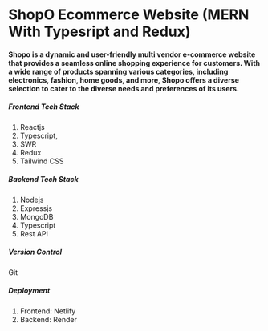 # ShopO Ecommerce Website (MERN With Typesript and Redux)

#### Shopo is a dynamic and user-friendly multi vendor e-commerce website that provides a seamless online shopping experience for customers. With a wide range of products spanning various categories, including electronics, fashion, home goods, and more, Shopo offers a diverse selection to cater to the diverse needs and preferences of its users. 


##### Frontend Tech Stack
1. Reactjs
2. Typescript,
3. SWR
4. Redux
5. Tailwind CSS

##### Backend Tech Stack
1. Nodejs
2. Expressjs
3. MongoDB
4. Typescript
5. Rest API

##### Version Control
Git

##### Deployment
1. Frontend: Netlify
2. Backend: Render
